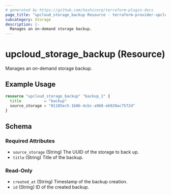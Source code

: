 ```yaml
---
# generated by https://github.com/hashicorp/terraform-plugin-docs
page_title: "upcloud_storage_backup Resource - terraform-provider-upcloud"
subcategory: Storage
description: |-
  Manages an on-demand storage backup.
---
```


# upcloud_storage_backup (Resource)

Manages an on-demand storage backup.

## Example Usage

```terraform
resource "upcloud_storage_backup" "backup_1" {
  title          = "backup"
  source_storage = "01185ec5-1b0b-4cbc-a968-eb920ac7572d"
}
```

<!-- schema generated by tfplugindocs -->
## Schema

### Required Attributes

- `source_storage` (String) The UUID of the storage to back up.
- `title` (String) Title of the backup.

### Read-Only

- `created_at` (String) Timestamp of the backup creation.
- `id` (String) ID of the created backup.

